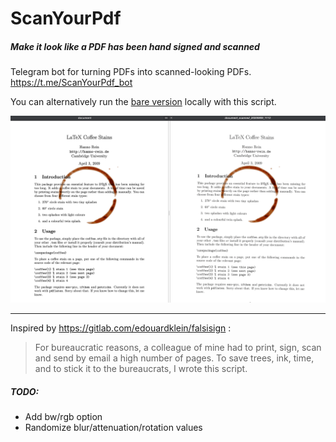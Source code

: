 # ScanYourPdf 

##### Make it look like a PDF has been hand signed and scanned
Telegram bot for turning PDFs into scanned-looking PDFs. https://t.me/ScanYourPdf_bot

You can alternatively run the [bare version](https://github.com/urbanij/ScanYourPdf/tree/master/bare) locally with this script.



![](./img1.png)



---

Inspired by https://gitlab.com/edouardklein/falsisign :
> For bureaucratic reasons, a colleague of mine had to print, sign, scan and send by email a high number of pages. To save trees, ink, time, and to stick it to the bureaucrats, I wrote this script.

##### TODO:
- Add bw/rgb option
- Randomize blur/attenuation/rotation values